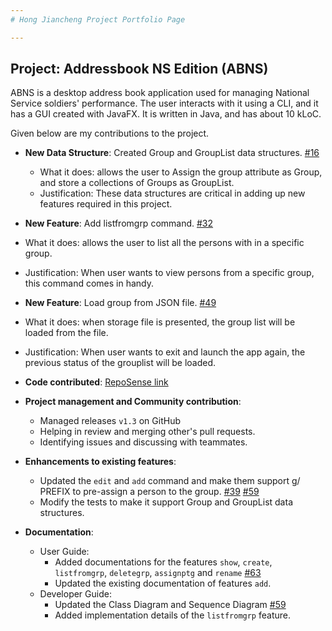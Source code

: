```yaml
---
# Hong Jiancheng Project Portfolio Page

---
```


## Project: Addressbook NS Edition (ABNS)

ABNS is a desktop address book application used for managing National Service soldiers' performance. The user interacts with it using a CLI, and it has a GUI created with JavaFX. It is written in Java, and has about 10 kLoC.

Given below are my contributions to the project.

* **New Data Structure**: Created Group and GroupList data structures. [\#16](https://github.com/AY2021S2-TIC4002-F18-3/tp2/pull/16)
  * What it does: allows the user to Assign the group attribute as Group, and store a collections of Groups as GroupList.
  * Justification: These data structures are critical in adding up new features required in this project.

* **New Feature**: Add listfromgrp command. [\#32](https://github.com/AY2021S2-TIC4002-F18-3/tp2/pull/32)
* What it does: allows the user to list all the persons with in a specific group.
* Justification: When user wants to view persons from a specific group, this command comes in handy.

* **New Feature**: Load group from JSON file. [\#49](https://github.com/AY2021S2-TIC4002-F18-3/tp2/pull/49)
* What it does: when storage file is presented, the group list will be loaded from the file.
* Justification: When user wants to exit and launch the app again, the previous status of the grouplist will be loaded.

* **Code contributed**: [RepoSense link](https://nus-tic4002-ay2021s2.github.io/tp-dashboard/?search=&sort=groupTitle&sortWithin=title&timeframe=commit&mergegroup=&groupSelect=groupByRepos&breakdown=true&checkedFileTypes=docs~functional-code~test-code~other&since=&tabOpen=true&tabType=authorship&zFR=false&tabAuthor=HongJiancheng&tabRepo=AY2021S2-TIC4002-F18-3%2Ftp2%5Bmaster%5D&authorshipIsMergeGroup=false&authorshipFileTypes=docs~functional-code~test-code~other)

* **Project management and Community contribution**:
  * Managed releases `v1.3` on GitHub
  * Helping in review and merging other's pull requests.
  * Identifying issues and discussing with teammates.

* **Enhancements to existing features**:
  * Updated the `edit` and `add` command and make them support g/ PREFIX to pre-assign a person to the group. [\#39](https://github.com/AY2021S2-TIC4002-F18-3/tp2/pull/39) [\#59](https://github.com/AY2021S2-TIC4002-F18-3/tp2/pull/59)
  * Modify the tests to make it support Group and GroupList data structures.

* **Documentation**:
  * User Guide:
    * Added documentations for the features `show`, `create`, `listfromgrp`, `deletegrp`, `assignptg` and `rename` [\#63](https://github.com/AY2021S2-TIC4002-F18-3/tp2/pull/63)
    * Updated the existing documentation of features `add`.
  * Developer Guide:
    * Updated the Class Diagram and Sequence Diagram [\#59](https://github.com/AY2021S2-TIC4002-F18-3/tp2/pull/59)
    * Added implementation details of the `listfromgrp` feature.
  

